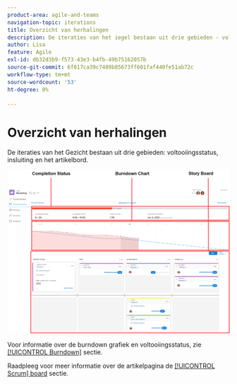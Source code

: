 ```yaml
---
product-area: agile-and-teams
navigation-topic: iterations
title: Overzicht van herhalingen
description: De iteraties van het iegel bestaan uit drie gebieden - voltooiingsstatus, insluiting, en de verhaalraad.
author: Lisa
feature: Agile
exl-id: db32d3b9-f573-43e3-b4fb-49b75162057b
source-git-commit: 6f817ca39c7489b85673ff601faf440fe51ab72c
workflow-type: tm+mt
source-wordcount: '53'
ht-degree: 0%

---
```


# Overzicht van herhalingen

De iteraties van het Gezicht bestaan uit drie gebieden: voltooiingsstatus, insluiting en het artikelbord.

![](assets/agile-iteration-with-callouts.png)

Voor informatie over de burndown grafiek en voltooiingsstatus, zie [[!UICONTROL Burndown]](../../../agile/use-scrum-in-an-agile-team/burndown/burndown.md) sectie.

Raadpleeg voor meer informatie over de artikelpagina de [[!UICONTROL Scrum] board](../../../agile/use-scrum-in-an-agile-team/scrum-board/scrum-board.md) sectie.
